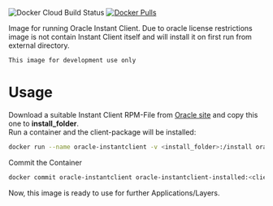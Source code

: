 ![Docker Cloud Build Status](https://img.shields.io/docker/cloud/build/peedy2495/oracle-instantclient)
[![Docker Pulls](https://img.shields.io/docker/pulls/peedy2495/oracle-instantclient.svg)](https://hub.docker.com/r/peedy2495/oracle-instantclient/)

Image for running Oracle Instant Client. Due to oracle license restrictions image is not contain Instant Client itself and will install it on first run from external directory.

``This image for development use only``

# Usage
Download a suitable Instant Client RPM-File from [Oracle site](https://www.oracle.com/database/technologies/instant-client/linux-x86-64-downloads.html) and copy this one to **install_folder**.  
Run a container and the client-package will be installed:  
```sh
docker run --name oracle-instantclient -v <install_folder>:/install oracle-instantclient:<client-version>
```

Commit the Container  
```sh
docker commit oracle-instantclient oracle-instantclient-installed:<client-version>
```

Now, this image is ready to use for further Applications/Layers.